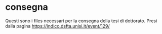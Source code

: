 # consegna

Questi sono i files necessari per la consegna della tesi di dottorato. Presi dalla pagina https://indico.dsfta.unisi.it/event/129/